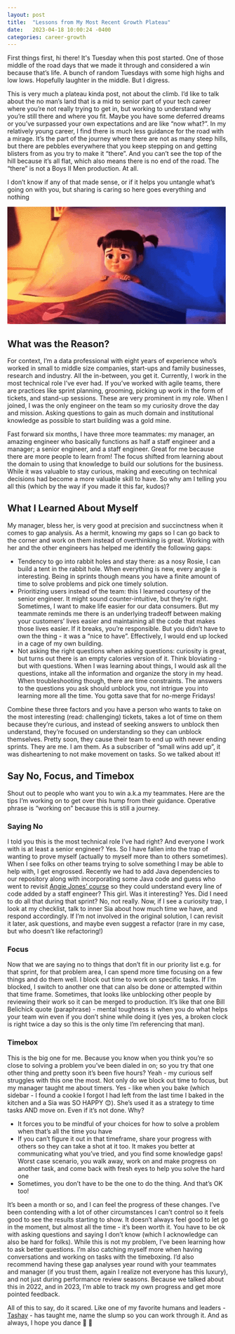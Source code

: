 ```yaml
---
layout: post
title:  "Lessons from My Most Recent Growth Plateau"
date:   2023-04-18 10:00:24 -0400
categories: career-growth
---
```


First things first, hi there! It's Tuesday when this post started. One of those middle of the road days that we made it through and considered a win because that’s life. A bunch of random Tuesdays with some high highs and low lows. Hopefully laughter in the middle. But I digress.

This is very much a plateau kinda post, not about the climb. I’d like to talk about the no man’s land that is a mid to senior part of your tech career where you’re not really trying to get in, but working to understand why you’re still there and where you fit. Maybe you have some deferred dreams or you’ve surpassed your own expectations and are like “now what?”. In my relatively young career, I find there is much less guidance for the road with a mirage. It’s the part of the journey where there are not as many steep hills, but there are pebbles everywhere that you keep stepping on and getting blisters from as you try to make it “there”. And you can’t see the top of the hill because it’s all flat, which also means there is no end of the road. The “there” is not a Boys II Men production. At all.

I don’t know if any of that made sense, or if it helps you untangle what’s going on with you, but sharing is caring so here goes everything and nothing

![an image of the littlest girl from the Despicable Me movies, Agnes - being scared during her bedtime and ducking under the covers"](/assets/img/boo-hide-shy-girl.gif)

## What was the Reason?

For context, I’m a data professional with eight years of experience who’s worked in small to middle size companies, start-ups and family businesses, research and industry. All the in-between, you get it. Currently, I work in the most technical role I’ve ever had. If you’ve worked with agile teams, there are practices like sprint planning, grooming, picking up work in the form of tickets, and stand-up sessions. These are very prominent in my role. When I joined, I was the only engineer on the team so my curiosity drove the day and mission. Asking questions to gain as much domain and institutional knowledge as possible to start building was a gold mine.

Fast forward six months, I have three more teammates: my manager, an amazing engineer who basically functions as half a staff engineer and a manager; a senior engineer, and a staff engineer. Great for me because there are more people to learn from! The focus shifted from learning about the domain to using that knowledge to build our solutions for the business. While it was valuable to stay curious, making and executing on technical decisions had become a more valuable skill to have. So why am I telling you all this (which by the way if you made it this far, kudos)?

## What I Learned About Myself

My manager, bless her, is very good at precision and succinctness when it comes to gap analysis. As a hermit, knowing my gaps so I can go back to the corner and work on them instead of overthinking is great. Working with her and the other engineers has helped me identify the following gaps:

- Tendency to go into rabbit holes and stay there: as a nosy Rosie, I can build a tent in the rabbit hole. When everything is new, every angle is interesting. Being in sprints though means you have a finite amount of time to solve problems and pick one timely solution.
- Prioritizing users instead of the team: this I learned courtesy of the senior engineer. It might sound counter-intuitive, but they’re right. Sometimes, I want to make life easier for our data consumers. But my teammate reminds me there is an underlying tradeoff between making your customers’ lives easier and maintaining all the code that makes those lives easier. If it breaks, you’re responsible. But you didn’t have to own the thing - it was a “nice to have”. Effectively, I would end up locked in a cage of my own building.
- Not asking the right questions when asking questions: curiosity is great, but turns out there is an empty calories version of it. Think bloviating - but with questions. When I was learning about things, I would ask all the questions, intake all the information and organize the story in my head. When troubleshooting though, there are time constraints. The answers to the questions you ask should unblock you, not intrigue you into learning more all the time. You gotta save that for no-merge Fridays!

Combine these three factors and you have a person who wants to take on the most interesting (read: challenging) tickets, takes a lot of time on them because they’re curious, and instead of seeking answers to unblock then understand, they’re focused on understanding so they can unblock themselves. Pretty soon, they cause their team to end up with never ending sprints.  They are me. I am them. As a subscriber of “small wins add up”, it was disheartening to not make movement on tasks. So we talked about it!

## Say No, Focus, and Timebox

Shout out to people who want you to win a.k.a my teammates. Here are the tips I’m working on to get over this hump from their guidance. Operative phrase is “working on” because this is still a journey.

### Saying No

I told you this is the most technical role I’ve had right? And everyone I work with is at least a senior engineer? Yes. So I have fallen into the trap of wanting to prove myself (actually to myself more than to others sometimes). When I see folks on other teams trying to solve something I may be able to help with, I get engrossed. Recently we had to add Java dependencies to our repository along with incorporating some Java code and guess who went to revisit [Angie Jones’ course](https://testautomationu.applitools.com/java-programming-course/) so they could understand every line of code added by a staff engineer? This girl. Was it interesting? Yes. Did I need to do all that during that sprint? No, not really. Now, if I see a curiosity trap, I look at my checklist, talk to inner Sia about how much time we have, and respond accordingly. If I’m not involved in the original solution, I can revisit it later, ask questions, and maybe even suggest a refactor (rare in my case, but who doesn’t like refactoring!)

### Focus

Now that we are saying no to things that don’t fit in our priority list e.g. for that sprint, for that problem area, I can spend more time focusing on a few things and do them well. I block out time to work on specific tasks. If I’m blocked, I switch to another one that can also be done or attempted within that time frame. Sometimes, that looks like unblocking other people by reviewing their work so it can be merged to production. It’s like that one Bill Belichick quote (paraphrase) - mental toughness is when you do what helps your team win even if you don’t shine while doing it (yes yes, a broken clock is right twice a day so this is the only time I’m referencing that man).

### Timebox

This is the big one for me. Because you know when you think you’re so close to solving a problem you’ve been dialed in on; so you try that one other thing and pretty soon it’s been five hours? Yeah - my curious self struggles with this one the most. Not only do we block out time to focus, but my manager taught me about timers. Yes - like when you bake (which sidebar - I found a cookie I forgot I had left from the last time I baked in the kitchen and a Sia was SO HAPPY :blush:). She’s used it as a strategy to time tasks AND move on. Even if it’s not done. Why?

- It forces you to be mindful of your choices for how to solve a problem when that’s all the time you have
- If you can’t figure it out in that timeframe, share your progress with others so they can take a shot at it too. It makes you better at communicating what you’ve tried, and you find some knowledge gaps! Worst case scenario, you walk away, work on and make progress on another task, and come back with fresh eyes to help you solve the hard one
- Sometimes, you don’t have to be the one to do the thing. And that’s OK too!

It’s been a month or so, and I can feel the progress of these changes. I’ve been contending with a lot of other circumstances I can’t control so it feels good to see the results starting to show. It doesn’t always feel good to let go in the moment, but almost all the time - it’s been worth it. You have to be ok with asking questions and saying I don’t know (which I acknowledge can also be hard for folks). While this is not my problem, I’ve been learning how to ask better questions. I’m also catching myself more when having conversations and working on tasks with the timeboxing. I’d also recommend having these gap analyses year round with your teammates and manager (if you trust them, again I realize not everyone has this luxury), and not just during performance review seasons. Because we talked about this in 2022, and in 2023, I’m able to track my own progress and get more pointed feedback.

All of this to say, do it scared. Like one of my favorite humans and leaders - [Tashay](https://www.linkedin.com/in/tashay-green) - has taught me, name the slump so you can work through it. And as always, I hope you dance :dancer: :blue_heart:
